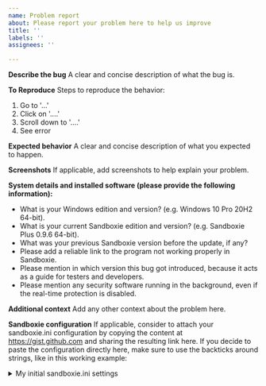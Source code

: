 ```yaml
---
name: Problem report
about: Please report your problem here to help us improve
title: ''
labels: ''
assignees: ''

---
```


**Describe the bug**
A clear and concise description of what the bug is.

**To Reproduce**
Steps to reproduce the behavior:
1. Go to '...'
2. Click on '....'
3. Scroll down to '....'
4. See error

**Expected behavior**
A clear and concise description of what you expected to happen.

**Screenshots**
If applicable, add screenshots to help explain your problem.

**System details and installed software (please provide the following information):**
 - What is your Windows edition and version? (e.g. Windows 10 Pro 20H2 64-bit).
 - What is your current Sandboxie edition and version? (e.g. Sandboxie Plus 0.9.6 64-bit).
 - What was your previous Sandboxie version before the update, if any?
 - Please add a reliable link to the program not working properly in Sandboxie.
 - Please mention in which version this bug got introduced, because it acts as a guide for testers and developers.
 - Please mention any security software running in the background, even if the real-time protection is disabled.

**Additional context**
Add any other context about the problem here.

**Sandboxie configuration**
If applicable, consider to attach your sandboxie.ini configuration by copying the content at https://gist.github.com and sharing the resulting link here. If you decide to paste the configuration directly here, make sure to use the backticks around strings, like in this working example:

<details>
 
<summary>My initial sandboxie.ini settings</summary>
 
```

[GlobalSettings]

.....

[UserSettings_175D0429]

.....

[DefaultBox]

.....

```

</details>
